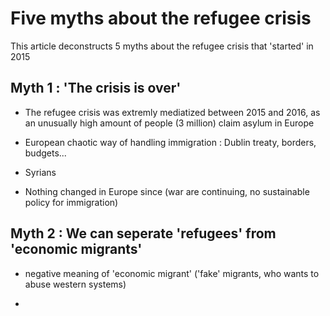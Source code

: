 # Five myths about the refugee crisis

This article deconstructs 5 myths about the refugee crisis that 'started' in 2015

## Myth 1 : 'The crisis is over'
- The refugee crisis was extremly mediatized between 2015 and 2016, as an unusually high amount of people (3 million) claim asylum in Europe

- European chaotic way of handling immigration : Dublin treaty, borders, budgets...

- Syrians

- Nothing changed in Europe since (war are continuing, no sustainable policy for immigration)

## Myth 2 : We can seperate 'refugees' from 'economic migrants'
- negative meaning of 'economic migrant' ('fake' migrants, who wants to abuse western systems)

-
